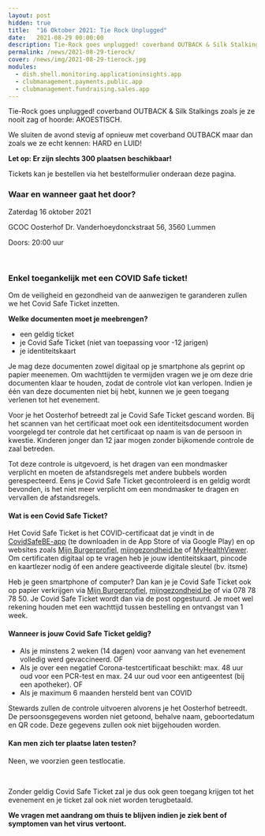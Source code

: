 ```yaml
---
layout: post
hidden: true
title:  "16 Oktober 2021: Tie Rock Unplugged"
date:   2021-08-29 00:00:00
description: Tie-Rock goes unplugged! coverband OUTBACK & Silk Stalkings zoals je ze nooit zag of hoorde! AKOESTISCH. 
permalink: /news/2021-08-29-tierock/
cover: /news/img/2021-08-29-tierock.jpg
modules:
  - dish.shell.monitoring.applicationinsights.app
  - clubmanagement.payments.public.app
  - clubmanagement.fundraising.sales.app
---
```


Tie-Rock goes unplugged! coverband OUTBACK & Silk Stalkings zoals je ze nooit zag of hoorde: AKOESTISCH. 

We sluiten de avond stevig af opnieuw met coverband OUTBACK maar dan zoals we ze echt kennen: HARD en LUID!

**Let op: Er zijn slechts 300 plaatsen beschikbaar!**

Tickets kan je bestellen via het bestelformulier onderaan deze pagina.

### Waar en wanneer gaat het door?

Zaterdag 16 oktober 2021

GCOC Oosterhof
Dr. Vanderhoeydonckstraat 56, 3560 Lummen

Doors: 20:00 uur

<br />

### Enkel toegankelijk met een COVID Safe ticket!

Om de veiligheid en gezondheid van de aanwezigen te garanderen zullen we het Covid Safe Ticket inzetten. 

**Welke documenten moet je meebrengen?**
- een geldig ticket
- je Covid Safe Ticket (niet van toepassing voor -12 jarigen)
- je identiteitskaart

Je mag deze documenten zowel digitaal op je smartphone als geprint op papier meenemen. Om wachttijden te vermijden vragen we je om deze drie documenten klaar te houden, zodat de controle vlot kan verlopen. Indien je één van deze documenten niet bij hebt, kunnen we je geen toegang verlenen tot het evenement.

Voor je het Oosterhof betreedt zal je Covid Safe Ticket gescand worden. Bij het scannen van het certificaat moet ook een identiteitsdocument worden voorgelegd ter controle dat het certificaat op naam is van de persoon in kwestie.  Kinderen jonger dan 12 jaar mogen zonder bijkomende controle de zaal betreden.

Tot deze controle is uitgevoerd, is het dragen van een mondmasker verplicht en moeten de afstandsregels met andere bubbels worden gerespecteerd. Eens je Covid Safe Ticket gecontroleerd is en geldig wordt bevonden, is het niet meer verplicht om een mondmasker te dragen en vervallen de afstandsregels. 

#### Wat is een Covid Safe Ticket?

Het Covid Safe Ticket is het COVID-certificaat dat je vindt in de [CovidSafeBE-app](https://www.vlaanderen.be/covid-certificaat/covidsafebe-app-mobiele-app-om-covid-certificaten-te-downloaden) (te downloaden in de App Store of via Google Play) en op websites zoals [Mijn Burgerprofiel](https://www.burgerprofiel.be/), [mijngezondheid.be](https://mijngezondheid.be/) of [MyHealthViewer](https://www.myhealthviewer.be/). Om certificaten digitaal op te vragen heb je jouw identiteitskaart, pincode en kaartlezer nodig óf een andere geactiveerde digitale sleutel (bv. itsme)

Heb je geen smartphone of computer? Dan kan je je Covid Safe Ticket ook op papier verkrijgen via [Mijn Burgerprofiel](https://www.burgerprofiel.be/), [mijngezondheid.be](https://mijngezondheid.be/) of via 078 78 78 50. Je Covid Safe Ticket wordt dan via de post opgestuurd. Je moet wel rekening houden met een wachttijd tussen bestelling en ontvangst van 1 week.

#### Wanneer is jouw Covid Safe Ticket geldig?

- Als je minstens 2 weken (14 dagen) voor aanvang van het evenement volledig werd gevaccineerd. OF
- Als  je over een negatief Corona-testcertificaat beschikt: max. 48 uur oud voor een PCR-test en max. 24 uur oud voor een antigeentest (bij een apotheker). OF
- Als je maximum 6 maanden hersteld bent van COVID

Stewards zullen de controle uitvoeren alvorens je het Oosterhof betreedt. De persoonsgegevens worden niet getoond, behalve naam, geboortedatum en QR code. Deze gegevens zullen ook niet bijgehouden worden.

#### Kan men zich ter plaatse laten testen?

Neen, we voorzien geen testlocatie.

<br />

Zonder geldig Covid Safe Ticket zal je dus ook geen toegang krijgen tot het evenement en je ticket zal ook niet worden terugbetaald.

**We vragen met aandrang om thuis te blijven indien je ziek bent of symptomen van het virus vertoont.**

<br />

<clubmgmt-purchase-order-wizard sale-id="9ee04c2d-a0d7-4546-b442-8f3f31ebe333"></clubmgmt-purchase-order-wizard>

<template id="clubmgmt-purchase-order-form-template">
  <form class="responsive-form">
    <fieldset>
      <legend>Reserveer hier je tickets</legend>
    </fieldset>
  </form>
</template>

<template id="clubmgmt-purchase-order-sale-open-template">
    <table>
      <tbody>
        <tr>
          <td><label for="given-name">Voornaam</label></td>
          <td><input type="text" id="given-name" name="given-name" placeholder="Vul je voornaam in..." required></input></td>
        </tr>
        <tr>
          <td><label for="family-name">Familienaam</label></td>
          <td><input type="text" id="family-name" name="family-name" placeholder="Vul je familienaam in..." required></input></td>
        </tr>
        <tr>
          <td><label for="email">Email</label></td>
          <td><input type="text" id="email" name="email" placeholder="Vul je email in..."></input></td>
        </tr>
		    <tr>
          <td><label for="telephone">Telefoon</label></td>
          <td><input type="text" id="telephone" name="telephone" placeholder="Vul je telefoon in..."></input></td>
        </tr>
      </tbody>
      <tbody id="offers"></tbody>
      <tbody>    
        <tr class="total-row">
          <td><label>Te betalen</label></td>
          <td><label id="price">€ 0</label></td>
        </tr>   
      </tbody>      
      <!-- <tbody>
        <tr>
          <td style="vertical-align: top"><label for="comment">Opmerking</label></td>
          <td><textarea id="comment" name="comment" rows="4" style="width: initial" placeholder="Ga je bij iemand leveren? Noteer het dan hier."></textarea></td>
        </tr> 
      </tbody> -->
      <tbody> 
        <tr>
          <td><label for="sendConfirmation">Stuur me een bevestiging</label></td>
          <td><input type="checkbox" id="sendConfirmation" name="sendConfirmation" checked></input> (vereist email)</td>
        </tr>  
      </tbody>
      <tbody id="delivery-types" style="display: none"></tbody>
      <tbody id="delivery-slots" style="display: none"></tbody>
      <tbody id="delivery-location" style="display: none"></tbody>
      <tbody>
        <tr>
          <td><label for="submit"></label></td>
          <td><submit-button>Doorgaan naar betalen</submit-button></td>
        </tr>
      </tbody>        
    </table>
</template>

<template id="clubmgmt-purchase-order-sale-pending-template">
    <table>
      <tr>
        <td><label>Registratie gaat pas open op <span class="sale-from"></span></label></td>
      </tr>
    </table>
</template>

<template id="clubmgmt-purchase-order-sale-over-template">
    <table>
      <tr>
        <td><label>Registratie is afgelopen</label></td>
      </tr>
    </table>
</template>

<template id="clubmgmt-purchase-order-sold-out-template">
    <table>
      <tr>
        <td><label>De tickets zijn reeds uitverkocht!</label></td>
      </tr>
    </table>
</template>

<template id="clubmgmt-purchase-order-offer-template">
    <tr>
        <td class="label-holder"><label></label></td>
        <td class="input-holder"></td>
    </tr>
</template>

<template id="clubmgmt-purchase-order-offer-collection-name-template">
    <tr>
        <td></td>
        <td><label class="collection-name"></label></td>
    </tr>
</template>

<template id="clubmgmt-purchase-order-offer-label-template">
    <label></label>
</template>

<template id="clubmgmt-purchase-order-offer-input-number-template">
    <input type="number" placeholder="0" min="0" />
</template>

<template id="clubmgmt-purchase-order-offer-input-toggle-template">
    <input />
</template>

<template id="clubmgmt-purchase-order-offer-input-dropdown-template">
    <select />
</template>

<template id="clubmgmt-purchase-order-offer-horizontal-container-template">
    <div class="horizontal-container"></span>
</template>

<template id="clubmgmt-purchase-order-offer-option-label-template">
    <span class="option-label"></span>
</template>

<template id="clubmgmt-purchase-order-delivery-types-template">
    <tr>
        <td><label>Levering</label></td>
        <td><select id="delivery-types-selector" name="delivery-types-selector"></select></td>
    </tr>
</template>

<template id="clubmgmt-purchase-order-delivery-slot-template">
    <tr>
        <td></td>
        <td><input type="radio" name="delivery"></input> <span class="slot-from"></span> tot <span class="slot-to"></span></td>
    </tr>
</template>

<template id="clubmgmt-purchase-order-delivery-location-template">
    <tr>
      <td><label for="addressLine1">Adres Lijn 1</label></td>
      <td><input type="text" id="addressLine1" name="addressLine1" placeholder="Vul je adres in..." required></input></td>
    </tr>
    <tr>
      <td><label for="addressLine2">Adres Lijn 2</label></td>
      <td><input type="text" id="addressLine2" name="addressLine2" placeholder="Vul je adres in..."></input></td>
    </tr>
    <tr>
      <td><label for="postcode">Postcode</label></td>
      <td><input type="text" id="zipCode" name="zipCode" value="3560" disabled required></input></td>
    </tr>
    <tr>
      <td><label for="city">Stad</label></td>
      <td><input type="text" id="city" name="city" value="Lummen" disabled required></input></td>
    </tr>
    <tr>
      <td><label for="stateProvince">Provincie</label></td>
      <td><input type="text" id="stateProvince" name="stateProvince" value="Limburg" disabled required></input></td>
    </tr>
    <tr>
      <td><label for="country">Land</label></td>
      <td><input type="text" id="country" name="country" value="België" disabled required></input></td>
    </tr>
</template>

<template id="clubmgmt-purchase-order-confirmation-template">
  <form class="responsive-form">
    <fieldset>
      <legend>Bedankt voor je reservatie!</legend>
      <table>
        <tr>
          <td colspan="2" class="align-left">
              We verwelkomen je op zaterdag 16 oktober 2021 in het Oosterhof te Lummen.
              Je kan je bevestiging <a class="pdf-link" href="/order/confirmation/">hier</a> afdrukken.
          </td>
        </tr>
        <tr>
          <td colspan="2" class="align-left">
            <button id="new">Nog meer tickets reserveren</button>
          </td>
        </tr>
      </table>
    </fieldset>
  </form>
</template>

<template id="clubmgmt-purchase-order-error-report-template">
  <form class="responsive-form">
    <fieldset>
      <legend>Er is iets fout gegaan!</legend>
      <table>
        <tr>
          <td colspan="2" class="align-left error-message">
          </td>
        </tr>
        <tr>
          <td colspan="2" class="align-left">
            <button id="new">Opnieuw reserveren</button>
          </td>
        </tr>
      </table>
    </fieldset>
  </form>
</template>

<!-- payment step -->

<template id="clubmgmt-purchase-order-payment-template">

  <form class="responsive-form" id="orderPayment">
    <fieldset>
      <legend>Kies een betaal methode</legend>
      <payment-method-selector id="paymentMethodSelector">
      </payment-method-selector>
      <submit-button>Betalen</submit-button>
    </fieldset>
  </form>
  
</template>